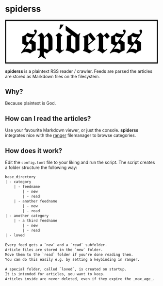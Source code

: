 # spiderss

![spiderss logo](images/logo.png)

__spiderss__ is a plaintext RSS reader / crawler.
Feeds are parsed the articles are stored as Markdown files on the filesystem.

## Why?

Because plaintext is God.

## How can I read the articles?

Use your favourite Markdown viewer, or just the console.
__spiderss__ integrates nice with the [ranger](https://github.com/ranger/ranger) filemanager to browse categories.

## How does it work?

Edit the `config.toml` file to your liking and run the script.
The script creates a folder structure the following way:

```
base_directory
| - category
    | - feedname
        | - new
        | - read
    | - another feedname
        | - new
        | - read
| - another category
    | - a third feedname
        | - new
        | - read
| - loved

Every feed gets a `new` and a `read` subfolder.
Article files are stored in the `new` folder.
Move them to the `read` folder if you're done reading them.
You can do this easily e.g. by setting a keybinding in ranger.

A special folder, called `loved`, is created on startup.
It is intended for articles, you want to keep.
Articles inside are never deleted, even if they expire the _max_age_.
